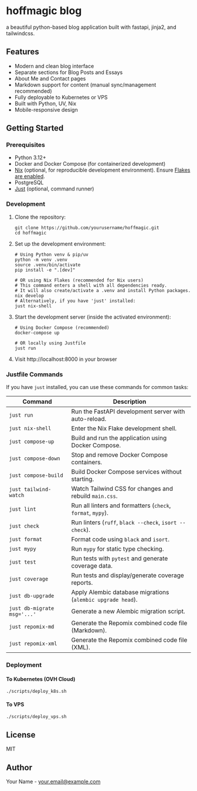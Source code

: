 # hoffmagic blog

a beautiful python-based blog application built with fastapi, jinja2, and tailwindcss.

## Features

- Modern and clean blog interface
- Separate sections for Blog Posts and Essays
- About Me and Contact pages
- Markdown support for content (manual sync/management recommended)
- Fully deployable to Kubernetes or VPS
- Built with Python, UV, Nix
- Mobile-responsive design

## Getting Started

### Prerequisites

- Python 3.12+
- Docker and Docker Compose (for containerized development)
- [Nix](https://nixos.org/) (optional, for reproducible development environment). Ensure [Flakes are enabled](https://nixos.wiki/wiki/Flakes#Enable_flakes).
- PostgreSQL
- [Just](https://github.com/casey/just) (optional, command runner)

### Development

1. Clone the repository:
   ```
   git clone https://github.com/yourusername/hoffmagic.git
   cd hoffmagic
   ```

2. Set up the development environment:
   ```
   # Using Python venv & pip/uv
   python -m venv .venv
   source .venv/bin/activate
   pip install -e ".[dev]"
   
   # OR using Nix Flakes (recommended for Nix users)
   # This command enters a shell with all dependencies ready.
   # It will also create/activate a .venv and install Python packages.
   nix develop
   # Alternatively, if you have 'just' installed:
   just nix-shell
   ```

3. Start the development server (inside the activated environment):
   ```
   # Using Docker Compose (recommended)
   docker-compose up
   
   # OR locally using Justfile
   just run
   ```

4. Visit http://localhost:8000 in your browser

### Justfile Commands

If you have `just` installed, you can use these commands for common tasks:

| Command         | Description                                                  |
|-----------------|--------------------------------------------------------------|
| `just run`      | Run the FastAPI development server with auto-reload.         |
| `just nix-shell`| Enter the Nix Flake development shell.                       |
| `just compose-up`| Build and run the application using Docker Compose.          |
| `just compose-down`| Stop and remove Docker Compose containers.                 |
| `just compose-build`| Build Docker Compose services without starting.            |
| `just tailwind-watch`| Watch Tailwind CSS for changes and rebuild `main.css`.     |
| `just lint`     | Run all linters and formatters (`check`, `format`, `mypy`).  |
| `just check`    | Run linters (`ruff`, `black --check`, `isort --check`).      |
| `just format`   | Format code using `black` and `isort`.                       |
| `just mypy`     | Run `mypy` for static type checking.                         |
| `just test`     | Run tests with `pytest` and generate coverage data.          |
| `just coverage` | Run tests and display/generate coverage reports.             |
| `just db-upgrade`| Apply Alembic database migrations (`alembic upgrade head`).  |
| `just db-migrate msg='...'` | Generate a new Alembic migration script.         |
| `just repomix-md`| Generate the Repomix combined code file (Markdown).        |
| `just repomix-xml`| Generate the Repomix combined code file (XML).             |


### Deployment

#### To Kubernetes (OVH Cloud)

```
./scripts/deploy_k8s.sh
```

#### To VPS

```
./scripts/deploy_vps.sh
```

## License

MIT

## Author

Your Name - [your.email@example.com](mailto:your.email@example.com)
